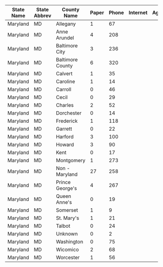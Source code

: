 | __State Name__ | __State Abbrev__ | __County Name__ | __Paper__ | __Phone__ | __Internet__ | __Agent__ |
|----------------|------------------|-----------------|-----------|-----------|-----------|----------|
| Maryland       | MD               | Allegany        | 1         | 67        |
| Maryland       | MD               | Anne Arundel    | 4         | 208       |
| Maryland       | MD               | Baltimore City  | 3         | 236       |
| Maryland       | MD               | Baltimore County| 6         | 320       |
| Maryland       | MD               | Calvert         | 1         | 35        |
| Maryland       | MD               | Caroline        | 1         | 14        |
| Maryland       | MD               | Carroll         | 0         | 46        |
| Maryland       | MD               | Cecil           | 0         | 29        |
| Maryland       | MD               | Charles         | 2         | 52        |
| Maryland       | MD               | Dorchester      | 0         | 14        |
| Maryland       | MD               | Frederick       | 1         | 118       |
| Maryland       | MD               | Garrett         | 0         | 22        |
| Maryland       | MD               | Harford         | 3         | 100       |
| Maryland       | MD               | Howard          | 3         | 90        |
| Maryland       | MD               | Kent            | 0         | 17        |
| Maryland       | MD               | Montgomery      | 1         | 273       |
| Maryland       | MD               | Non - Maryland  | 27        | 258       |
| Maryland       | MD               | Prince George's | 4         | 267       |     
| Maryland       | MD               | Queen Anne's    | 0         | 19        |  
| Maryland       | MD               | Somerset        | 1         | 9         |
| Maryland       | MD               | St. Mary's      | 1         | 21        |        
| Maryland       | MD               | Talbot          | 0         | 24        |
| Maryland       | MD               | Unknown         | 0         | 2         |
| Maryland       | MD               | Washington      | 0         | 75        |
| Maryland       | MD               | Wicomico        | 2         | 68        |
| Maryland       | MD               | Worcester       | 1         | 56        | 
